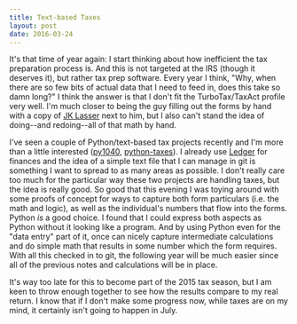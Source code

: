 ```yaml
---
title: Text-based Taxes
layout: post
date: 2016-03-24
---
```


It's that time of year again: I start thinking about how inefficient the tax preparation
process is. And this is not targeted at the IRS (though it deserves it), but rather tax prep
software. Every year I think, "Why, when there are so few bits of actual data that I need to feed in,
does this take so damn long?" I think the answer is that I don't fit the TurboTax/TaxAct profile very
well. I'm much closer to being the guy filling out the forms by hand with a copy of [JK Lasser] next to him,
but I also can't stand the idea of doing--and redoing--all of that math by hand.

I've seen a couple of Python/text-based tax projects recently and I'm more than a little interested
([py1040], [python-taxes]). I already use [Ledger] for finances and the idea of a simple text file
that I can manage in git is something I want to spread to as many areas as possible. I don't really
care too much for the particular way these two projects are handling taxes, but the idea is really
good. So good that this evening I was toying around with some proofs of concept for ways to capture
both form particulars (i.e. the math and logic), as well as the individual's numbers that flow into
the forms.  Python *is* a good choice. I found that I could express both aspects as Python without
it looking like a program. And by using Python even for the "data entry" part of it, once can nicely
capture intermediate calculations and do simple math that results in some number which the form
requires.  With all this checked in to git, the following year will be much easier since all of the
previous notes and calculations will be in place.

It's way too late for this to become part of the 2015 tax season, but I am keen to throw enough
together to see how the results compare to my real return. I know that if I don't make some progress
now, while taxes are on my mind, it certainly isn't going to happen in July.

[py1040]: https://github.com/b-k/py1040
[python-taxes]: https://github.com/davidcmoore/python-taxes
[JK Lasser]: http://www.amazon.com/dp/1119133920
[Ledger]: http://ledger-cli.org
